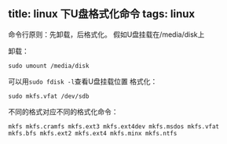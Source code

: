 title: linux 下U盘格式化命令
tags: linux
---
命令行原则：先卸载，后格式化。
假如U盘挂载在/media/disk上

卸载：
```
sudo umount /media/disk
```
可以用`sudo fdisk -l`查看U盘挂载位置
格式化：
```
sudo mkfs.vfat /dev/sdb
```
不同的格式对应不同的格式化命令：
```
mkfs mkfs.cramfs mkfs.ext3 mkfs.ext4dev mkfs.msdos mkfs.vfat
mkfs.bfs mkfs.ext2 mkfs.ext4 mkfs.minx mkfs.ntfs
```

